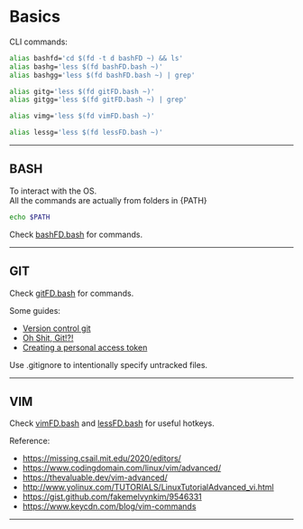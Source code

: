 # Basics
CLI commands:
```bash
alias bashfd='cd $(fd -t d bashFD ~) && ls'
alias bashg='less $(fd bashFD.bash ~)'
alias bashgg='less $(fd bashFD.bash ~) | grep'

alias gitg='less $(fd gitFD.bash ~)'
alias gitgg='less $(fd gitFD.bash ~) | grep'

alias vimg='less $(fd vimFD.bash ~)'

alias lessg='less $(fd lessFD.bash ~)'
```

-----

## BASH
To interact with the OS.  
All the commands are actually from folders in {PATH}
```bash
echo $PATH
```
Check [bashFD.bash](bashFD.bash) for commands.

-----

## GIT
Check [gitFD.bash](gitFD.bash) for commands.

Some guides:
- [Version control git](https://missing.csail.mit.edu/2020/version-control/)
- [Oh Shit, Git!?!](https://ohshitgit.com/#accidental-commit-master)
- [Creating a personal access token](https://docs.github.com/en/github/authenticating-to-github/keeping-your-account-and-data-secure/creating-a-personal-access-token)

Use .gitignore to intentionally specify untracked files.

-----

## VIM
Check [vimFD.bash](vimFD.bash) and [lessFD.bash](lessFD.bash) for useful hotkeys.

Reference:
- https://missing.csail.mit.edu/2020/editors/
- https://www.codingdomain.com/linux/vim/advanced/
- https://thevaluable.dev/vim-advanced/
- http://www.yolinux.com/TUTORIALS/LinuxTutorialAdvanced_vi.html
- https://gist.github.com/fakemelvynkim/9546331
- https://www.keycdn.com/blog/vim-commands

-----
